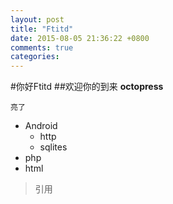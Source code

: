 ```yaml
---
layout: post
title: "Ftitd"
date: 2015-08-05 21:36:22 +0800
comments: true
categories: 
---
```

#你好Ftitd
##欢迎你的到来
**octopress**

`亮了`

- Android
	- http
	- sqlites
- php
- html
>引用


